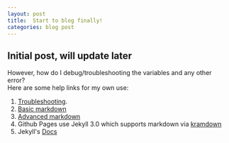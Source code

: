 ```yaml
---
layout: post
title:  Start to blog finally!
categories: blog post
---
```

## Initial post, will update later
However, how do I debug/troubleshooting the variables and any other error?  
Here are some help links for my own use:  
1. [Troubleshooting](https://help.github.com/articles/troubleshooting-jekyll-builds/).  
2. [Basic markdown](https://help.github.com/articles/basic-writing-and-formatting-syntax/)  
3. [Advanced markdown](https://help.github.com/articles/basic-writing-and-formatting-syntax/)  
4. Github Pages use Jekyll 3.0 which supports markdown via [kramdown](http://kramdown.gettalong.org/quickref.html#quick-reference)  
5. Jekyll's [Docs](https://jekyllrb.com/docs/home/)
